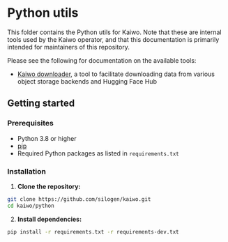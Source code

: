 # Python utils

This folder contains the Python utils for Kaiwo. Note that these are internal tools used by the Kaiwo operator,
and that this documentation is primarily intended for maintainers of this repository.

Please see the following for documentation on the available tools:

* [Kaiwo downloader](./docs/downloader.md), a tool to facilitate downloading data from various object storage backends and Hugging Face Hub 

## Getting started

### Prerequisites

- Python 3.8 or higher
- [pip](https://pip.pypa.io/)
- Required Python packages as listed in `requirements.txt`

### Installation

1. **Clone the repository:**

```bash
git clone https://github.com/silogen/kaiwo.git
cd kaiwo/python
```

2. **Install dependencies:**

```bash
pip install -r requirements.txt -r requirements-dev.txt
```
